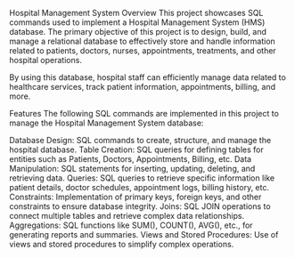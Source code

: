 Hospital Management System 
Overview
This project showcases SQL commands used to implement a Hospital Management System (HMS) database. The primary objective of this project is to design, build, and manage a relational database to effectively store and handle information related to patients, doctors, nurses, appointments, treatments, and other hospital operations.

By using this database, hospital staff can efficiently manage data related to healthcare services, track patient information, appointments, billing, and more.

Features
The following SQL commands are implemented in this project to manage the Hospital Management System database:

Database Design: SQL commands to create, structure, and manage the hospital database.
Table Creation: SQL queries for defining tables for entities such as Patients, Doctors, Appointments, Billing, etc.
Data Manipulation: SQL statements for inserting, updating, deleting, and retrieving data.
Queries: SQL queries to retrieve specific information like patient details, doctor schedules, appointment logs, billing history, etc.
Constraints: Implementation of primary keys, foreign keys, and other constraints to ensure database integrity.
Joins: SQL JOIN operations to connect multiple tables and retrieve complex data relationships.
Aggregations: SQL functions like SUM(), COUNT(), AVG(), etc., for generating reports and summaries.
Views and Stored Procedures: Use of views and stored procedures to simplify complex operations.

